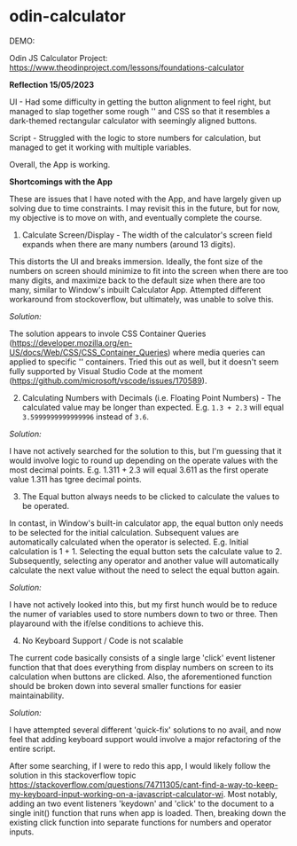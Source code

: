 # odin-calculator

DEMO:

Odin JS Calculator Project: https://www.theodinproject.com/lessons/foundations-calculator

**Reflection 15/05/2023**

UI - Had some difficulty in getting the button alignment to feel right, but managed to slap together some rough '<divs>' and CSS so that it resembles a dark-themed rectangular calculator with seemingly aligned buttons.

Script - Struggled with the logic to store numbers for calculation, but managed to get it working with multiple variables.

Overall, the App is working.

**Shortcomings with the App**

These are issues that I have noted with the App, and have largely given up solving due to time constraints. I may revisit this in the future, but for now, my objective is to move on with, and eventually complete the course.

1. Calculate Screen/Display - The width of the calculator's screen field expands when there are many numbers (around 13 digits). 

This distorts the UI and breaks immersion. Ideally, the font size of the numbers on screen should minimize to fit into the screen when there are too many digits, and maximize back to the default size when there are too many, similar to Window's inbuilt Calculator App. Attempted different workaround from stockoverflow, but ultimately, was unable to solve this.

*Solution:* 

The solution appears to invole CSS Container Queries (https://developer.mozilla.org/en-US/docs/Web/CSS/CSS_Container_Queries) where media queries can applied to specific '<divs>' containers. Tried this out as well, but it doesn't seem fully supported by Visual Studio Code at the moment (https://github.com/microsoft/vscode/issues/170589).

2. Calculating Numbers with Decimals (i.e. Floating Point Numbers) - The calculated value may be longer than expected. E.g. `1.3 + 2.3` will equal `3.5999999999999996` instead of `3.6`.

*Solution:*

I have not actively searched for the solution to this, but I'm guessing that it would involve logic to round up depending on the operate values with the most decimal points. E.g. 1.311 + 2.3 will equal 3.611 as the first operate value 1.311 has tgree decimal points. 

3. The Equal button always needs to be clicked to calculate the values to be operated.

In contast, in Window's built-in calculator app, the equal button only needs to be selected for the initial calculation. Subsequent values are automatically calculated when the operator is selected. E.g. Initial calculation is 1 + 1. Selecting the equal button sets the calculate value to 2. Subsequently, selecting any operator and another value will automatically calculate the next value without the need to select the equal button again.

*Solution:*

I have not actively looked into this, but my first hunch would be to reduce the numer of variables used to store numbers down to two or three. Then playaround with the if/else conditions to achieve this.

4. No Keyboard Support / Code is not scalable

The current code basically consists of a single large 'click' event listener function that that does everything from display numbers on screen to its calculation when buttons are clicked. Also, the aforementioned function should be broken down into several smaller functions for easier maintainability.

*Solution:* 

I have attempted several different 'quick-fix' solutions to no avail, and now feel that adding keyboard support would involve a major refactoring of the entire script. 

After some searching, if I were to redo this app, I would likely follow the solution in this stackoverflow topic https://stackoverflow.com/questions/74711305/cant-find-a-way-to-keep-my-keyboard-input-working-on-a-javascript-calculator-wi. Most notably, adding an two event listeners 'keydown' and 'click' to the document to a single init() function that runs when app is loaded. Then, breaking down the existing click function into separate functions for numbers and operator inputs.  